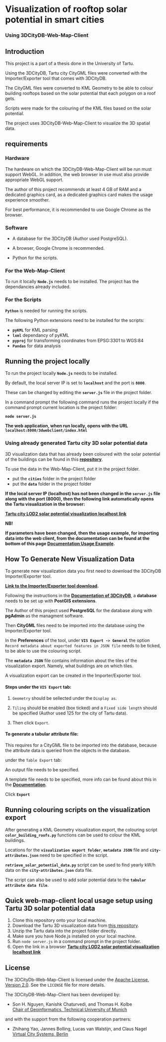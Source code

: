 # Visualization of rooftop solar potential in smart cities

### Using 3DCityDB-Web-Map-Client

## Introduction

This project is a part of a thesis done in the University of Tartu.

Using the 3DCityDB, Tartu city CityGML files were converted with the Importer/Exporter tool that comes with 3DCityDB. 

The CityGML files were converted to KML Geometry to be able to colour building rooftops based on the solar potential that each polygon on a roof gets.

Scripts were made for the colouring of the KML files based on the solar potential.

The project uses 3DCityDB-Web-Map-Client to visualize the 3D spatial data.

## requirements

### Hardware

The hardware on which the 3DCityDB-Web-Map-Client will be run must support WebGL. In addition, the web browser in use must also provide appropriate WebGL support. 

The author of this project recommends at least 4 GB of RAM and a dedicated graphics card, as a dedicated graphics card makes the usage experience smoother.

For best performance, it is recommended to use Google Chrome as the browser.

### Software

- A database for the 3DCityDB (Author used PostgreSQL).

- A browser, Google Chrome is recommended.

- Python for the scripts.

### For the Web-Map-Client

To run it locally **```Node.js```** needs to be installed. The project has the dependancies already included.

### For the Scripts

**```Python```** is needed for running the scripts.

The following Python extensions need to be installed for the scripts:
- **```pyKML```** for KML parsing
- **```lxml```** dependancy of pyKML
- **```pyproj```** for transforming coordinates from EPSG:3301 to WGS:84
- **```Pandas```** for data analysis

## Running the project locally

To run the project locally **```Node.js```** needs to be installed.

By default, the local server IP is set to **```localhost```** and the port is **```8000```**.

These can be changed by editing the **```server.js```** file in the project folder.

In a command prompt the following command runs the project locally if the command prompt current location is the project folder:

**```node server.js```**

**The web application, when run locally, opens with the URL ```localhost:8000/3dwebclient/index.html```**

### Using already generated Tartu city 3D solar potential data

3D visualization data that has already been coloured with the solar potential of the buildings can be found in this **[repository](https://github.com/alankolk/Tartu_solar_visualization_data)**.

To use the data in the Web-Map-Client, put it in the project folder.
- put the **```cities```** folder in the project folder
- put the **```data```** folder in the project folder

**If the local server IP (localhost) has not been changed in the ```server.js``` file along with the port (8000), then the following link automatically opens the Tartu visualization in the browser:**

**[Tartu city LOD2 solar potential visualization localhost link](http://localhost:8000/3dwebclient/index.html?t=3DCityDB-Web-Map-Client&s=false&ts=0&la=58.379595&lo=26.726688&h=1838.114&hd=360&p=-90&r=0&l_0=u%3Dhttp%253A%252F%252Flocalhost%253A8000%252Fcities%252Ftartu_data%252FTartu_geometry_MasterJSON.json%26n%3DTartu%2520-%2520Solar%2520Potential%26ld%3DCOLLADA%252FKML%252FglTF%26lp%3Dfalse%26lc%3Dtrue%26gv%3D2.0%26a%3Dtrue%26tdu%3Dhttps%253A%252F%252Fdocs.google.com%252Fspreadsheets%252Fd%252F1NxWJ4qi46FuBzyIFMG9eXsFvJ6nY5Nmd0tFZGsXFZjI%252Fedit%253Fusp%253Dshare_link%26ds%3DGoogleSheets%26tt%3DHorizontal%26gc%3Dhttp%253A%252F%252Flocalhost%253A8000%252Fcities%252Ftartu_data%252FTartu.json%26il%3D125%26al%3D1.7976931348623157e%252B308%26ac%3D150%26av%3D80&sw=showOnStart%3Dfalse)**

**NB!**

**If parameters have been changed, then the usage example, for importing data into the web client, from the documentation can be found at the bottom of this page [Documentation Usage Example](https://3dcitydb-docs.readthedocs.io/en/latest/webmap/online-spreadsheet.html).**

## How To Generate New Visualization Data

To generate new visualization data you first need to download the 3DCityDB Importer/Exporter tool.

**[Link to the Importer/Exporter tool download](https://www.3dcitydb.org/3dcitydb/d3dimpexp/).**

Following the instructions in the **[Documentation of 3DCityDB](https://3dcitydb-docs.readthedocs.io/en/latest/)**, a **database** needs to be set up with **PostGIS extensions**.

The Author of this project used **PostgreSQL** for the database along with **pgAdmin** as the managment software.

Then **CityGML** files need to be imported into the database using the Importer/Exporter tool.

In the **Preferences** of the tool, under **```VIS Export -> General```** the option ```Record metadata about exported features in JSON file``` needs to be ticked, to be able to use the colouring script.

The **```metadata JSON```** file contains information about the tiles of the visualization export. Namely, what buildings are on which tiles.

A visualization export can be created in the Importer/Exporter tool.

#### **Steps under the ```VIS Export``` tab:**

1. ```Geometry``` should be sellected under the ```Display as```.

2. ```Tiling``` should be enabled (box ticked) and a ```Fixed side length``` should be specified (Author used 125 for the city of Tartu data).

3. Then click ```Export```.

#### **To generate a tabular attribute file:**

This requires for a CityGML file to be imported into the database, because the attribute data is queried from the objects in the database.

under the ```Table Export``` tab:

An output file needs to be specified.

A template file needs to be specified, more info can be found about this in the **[Documentation](https://3dcitydb-docs.readthedocs.io/en/latest/plugins/spreadsheet/export.html)**.

Click **```Export```**

## Running colouring scripts on the visualization export

After generating a KML Geometry visualization export, the colouring script **```color_building_roofs.py```** functions can be used to colour the KML buildings.

Locations for the **```visualization export folder```**, **```metadata JSON```** file and **```city-attributes.json```** need to be specified in the script.

**```retrieve_solar_potential_data.py```** script can be used to find yearly kW/h data on the **```city-attributes.json```** data file.

The script can also be used to add solar potential data to the **```tabular attribute data file```**.

## Quick web-map-client local usage setup using Tartu 3D solar potential data

1. Clone this repository onto your local machine.
2. Download the Tartu 3D visualization data from [this repository](https://github.com/alankolk/Tartu_solar_visualization_data).
3. Unzip the Tartu data into the project folder directly.
4. Make sure you have Node.js installed on your local machine.
5. Run ```node server.js``` in a command prompt in the project folder.
6. Open the link in a browser **[Tartu city LOD2 solar potential visualization localhost link](http://localhost:8000/3dwebclient/index.html?t=3DCityDB-Web-Map-Client&s=false&ts=0&la=58.379595&lo=26.726688&h=1838.114&hd=360&p=-90&r=0&l_0=u%3Dhttp%253A%252F%252Flocalhost%253A8000%252Fcities%252Ftartu_data%252FTartu_geometry_MasterJSON.json%26n%3DTartu%2520-%2520Solar%2520Potential%26ld%3DCOLLADA%252FKML%252FglTF%26lp%3Dfalse%26lc%3Dtrue%26gv%3D2.0%26a%3Dtrue%26tdu%3Dhttps%253A%252F%252Fdocs.google.com%252Fspreadsheets%252Fd%252F1NxWJ4qi46FuBzyIFMG9eXsFvJ6nY5Nmd0tFZGsXFZjI%252Fedit%253Fusp%253Dshare_link%26ds%3DGoogleSheets%26tt%3DHorizontal%26gc%3Dhttp%253A%252F%252Flocalhost%253A8000%252Fcities%252Ftartu_data%252FTartu.json%26il%3D125%26al%3D1.7976931348623157e%252B308%26ac%3D150%26av%3D80&sw=showOnStart%3Dfalse)**



## License

The 3DCityDb-Web-Map-Client is licensed under the [Apache License, Version 2.0](http://www.apache.org/licenses/LICENSE-2.0). See the `LICENSE` file for more details.

The 3DCityDB-Web-Map-Client has been developed by: 

* Son H. Nguyen, Kanishk Chaturvedi, and Thomas H. Kolbe
<br>[Chair of Geoinformatics, Technical University of Munich](https://www.gis.bgu.tum.de/)

and with the support from the following cooperation partners:

* Zhihang Yao, Jannes Bolling, Lucas van Walstijn, and Claus Nagel 
<br>[Virtual City Systems, Berlin](https://vc.systems/)
